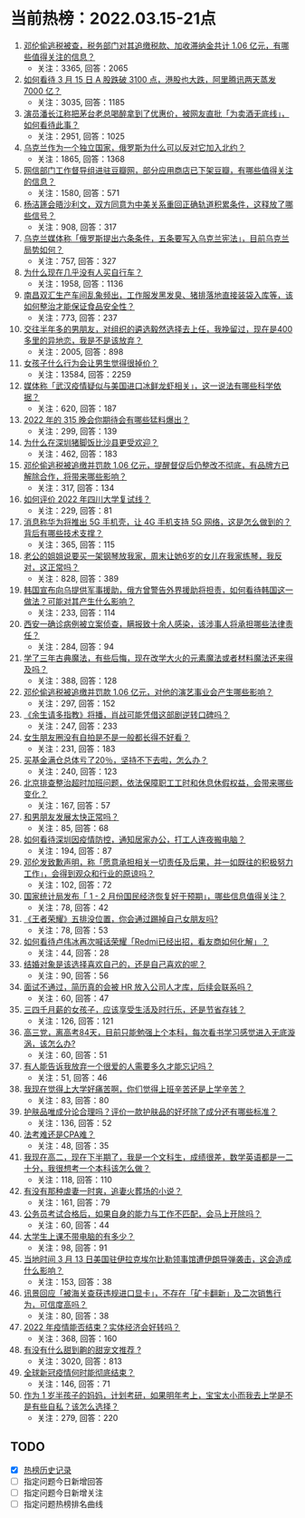 # 当前热榜：2022.03.15-21点
1. [邓伦偷逃税被查，税务部门对其追缴税款、加收滞纳金共计 1.06 亿元，有哪些值得关注的信息？](https://www.zhihu.com/question/522079482)
    * 关注：3365, 回答：2065
2. [如何看待 3 月 15 日 A 股跌破 3100 点，港股也大跌，阿里腾讯两天蒸发 7000 亿？](https://www.zhihu.com/question/522065616)
    * 关注：3035, 回答：1185
3. [演员潘长江称把茅台老总喝醉拿到了优惠价，被网友直批「为卖酒无底线」，如何看待此事？](https://www.zhihu.com/question/521931029)
    * 关注：2951, 回答：1025
4. [乌克兰作为一个独立国家，俄罗斯为什么可以反对它加入北约？](https://www.zhihu.com/question/518530620)
    * 关注：1865, 回答：1368
5. [网信部门工作督导组进驻豆瓣网，部分应用商店已下架豆瓣，有哪些值得关注的信息？](https://www.zhihu.com/question/522067323)
    * 关注：1580, 回答：571
6. [杨洁篪会晤沙利文，双方同意为中美关系重回正确轨道积累条件，这释放了哪些信号？](https://www.zhihu.com/question/522033924)
    * 关注：908, 回答：317
7. [乌克兰媒体称「俄罗斯提出六条条件，五条要写入乌克兰宪法」，目前乌克兰局势如何？](https://www.zhihu.com/question/521886190)
    * 关注：757, 回答：327
8. [为什么现在几乎没有人买自行车？](https://www.zhihu.com/question/392132198)
    * 关注：1958, 回答：1136
9. [南昌双汇生产车间乱象频出，工作服发黑发臭、猪排落地直接装袋入库等，该如何整治才能保证食品安全性？](https://www.zhihu.com/question/522006258)
    * 关注：773, 回答：237
10. [交往半年多的男朋友，对组织的遴选毅然选择去上任，我挽留过，现在是400多里的异地恋，我是不是该放弃？](https://www.zhihu.com/question/521631414)
    * 关注：2005, 回答：898
11. [女孩子什么行为会让男生觉得很掉价？](https://www.zhihu.com/question/413138711)
    * 关注：13584, 回答：2259
12. [媒体称「武汉疫情疑似与美国进口冰鲜龙虾相关」，这一说法有哪些科学依据？](https://www.zhihu.com/question/522046230)
    * 关注：620, 回答：187
13. [2022 年的 315 晚会你期待会有哪些猛料爆出？](https://www.zhihu.com/question/520408212)
    * 关注：299, 回答：139
14. [为什么在深圳猪脚饭比沙县更受欢迎？](https://www.zhihu.com/question/521268022)
    * 关注：462, 回答：183
15. [邓伦偷逃税被追缴并罚款 1.06 亿元，提醒督促后仍整改不彻底，有品牌方已解除合作，将带来哪些影响？](https://www.zhihu.com/question/522079749)
    * 关注：317, 回答：134
16. [如何评价 2022 年四川大学复试线？](https://www.zhihu.com/question/521896267)
    * 关注：229, 回答：81
17. [消息称华为将推出 5G 手机壳，让 4G 手机支持 5G 网络，这是怎么做到的？背后有哪些技术支撑？](https://www.zhihu.com/question/521696905)
    * 关注：365, 回答：115
18. [老公的姐姐说要买一架钢琴放我家，周末让她6岁的女儿在我家练琴，我反对，这正常吗？](https://www.zhihu.com/question/427408039)
    * 关注：828, 回答：389
19. [韩国宣布向乌提供军事援助，俄方曾警告外界援助将担责，如何看待韩国这一做法？可能对其产生什么影响？](https://www.zhihu.com/question/522029945)
    * 关注：233, 回答：114
20. [西安一确诊病例被立案侦查，瞒报致十余人感染，该涉事人将承担哪些法律责任？](https://www.zhihu.com/question/522004603)
    * 关注：284, 回答：94
21. [学了三年古典魔法，有些后悔，现在改学大火的元素魔法或者材料魔法还来得及吗？](https://www.zhihu.com/question/447770978)
    * 关注：388, 回答：128
22. [邓伦偷逃税被追缴并罚款 1.06 亿元，对他的演艺事业会产生哪些影响？](https://www.zhihu.com/question/522080720)
    * 关注：297, 回答：152
23. [《余生请多指教》将播，肖战可能凭借这部剧逆转口碑吗？](https://www.zhihu.com/question/521825593)
    * 关注：247, 回答：233
24. [女生朋友圈没有自拍是不是一般都长得不好看？](https://www.zhihu.com/question/344700243)
    * 关注：231, 回答：183
25. [买基金满仓总体亏了20％，坚持不下去啦，怎么办？](https://www.zhihu.com/question/513723494)
    * 关注：240, 回答：123
26. [北京排查整治超时加班问题，依法保障职工工时和休息休假权益，会带来哪些变化？](https://www.zhihu.com/question/522076070)
    * 关注：167, 回答：57
27. [和男朋友发展太快正常吗？](https://www.zhihu.com/question/521986178)
    * 关注：85, 回答：68
28. [如何看待深圳因疫情防控，通知居家办公，打工人连夜搬电脑？](https://www.zhihu.com/question/521863360)
    * 关注：194, 回答：87
29. [邓伦发致歉声明，称「愿意承担相关一切责任及后果，并一如既往的积极努力工作」，会得到观众和行业的原谅吗？](https://www.zhihu.com/question/522091433)
    * 关注：102, 回答：72
30. [国家统计局发布「 1 - 2 月份国民经济恢复好于预期」，哪些信息值得关注？](https://www.zhihu.com/question/522023580)
    * 关注：78, 回答：42
31. [《王者荣耀》五排没位置，你会通过踢掉自己女朋友吗?](https://www.zhihu.com/question/521827952)
    * 关注：78, 回答：53
32. [如何看待卢伟冰再次喊话荣耀「Redmi已经出招，看友商如何化解」？](https://www.zhihu.com/question/521935772)
    * 关注：44, 回答：28
33. [结婚对象是该选择喜欢自己的，还是自己喜欢的呢？](https://www.zhihu.com/question/522055210)
    * 关注：90, 回答：56
34. [面试不通过，简历真的会被 HR 放入公司人才库，后续会联系吗？](https://www.zhihu.com/question/518458579)
    * 关注：60, 回答：47
35. [三四千月薪的女孩子，应该享受生活及时行乐，还是节省存钱？](https://www.zhihu.com/question/521333335)
    * 关注：126, 回答：121
36. [高三党，离高考84天，目前只能勉强上个本科，每次看书学习感觉进入无底漩涡，该怎么办?](https://www.zhihu.com/question/522065896)
    * 关注：60, 回答：51
37. [有人能告诉我放弃一个很爱的人需要多久才能忘记吗？](https://www.zhihu.com/question/522066777)
    * 关注：51, 回答：46
38. [我现在觉得上大学好痛苦啊，你们觉得上班辛苦还是上学辛苦？](https://www.zhihu.com/question/521684561)
    * 关注：83, 回答：80
39. [护肤品唯成分论合理吗？评价一款护肤品的好坏除了成分还有哪些标准？](https://www.zhihu.com/question/518017100)
    * 关注：136, 回答：52
40. [法考难还是CPA难？](https://www.zhihu.com/question/492961244)
    * 关注：48, 回答：35
41. [我现在高二，现在下半期了，我是一个文科生，成绩很差，数学英语都是一二十分，我很想考一个本科该怎么做？](https://www.zhihu.com/question/521109741)
    * 关注：118, 回答：110
42. [有没有那种虐妻一时爽，追妻火葬场的小说？](https://www.zhihu.com/question/458474952)
    * 关注：161, 回答：79
43. [公务员考试合格后，如果自身的能力与工作不匹配，会马上开除吗？](https://www.zhihu.com/question/518543561)
    * 关注：60, 回答：44
44. [大学生上课不带电脑的有多少？](https://www.zhihu.com/question/520640298)
    * 关注：98, 回答：91
45. [当地时间 3 月 13 日美国驻伊拉克埃尔比勒领事馆遭伊朗导弹袭击，这会造成什么影响？](https://www.zhihu.com/question/521644154)
    * 关注：153, 回答：38
46. [讯景回应「被海关查获违规进口显卡」，不存在「矿卡翻新」及二次销售行为，可信度高吗？](https://www.zhihu.com/question/521999208)
    * 关注：80, 回答：38
47. [2022 年疫情能否结束？实体经济会好转吗？](https://www.zhihu.com/question/511334789)
    * 关注：368, 回答：160
48. [有没有什么甜到齁的甜宠文推荐   ?](https://www.zhihu.com/question/362988648)
    * 关注：3020, 回答：813
49. [全球新冠疫情何时能彻底结束？](https://www.zhihu.com/question/437619557)
    * 关注：146, 回答：71
50. [作为 1 岁半孩子的妈妈，计划考研，如果明年考上，宝宝太小而我去上学是不是有些自私？该怎么选择？](https://www.zhihu.com/question/520096815)
    * 关注：279, 回答：220
## TODO
* [x] [热榜历史记录](hot_history/AllHot.md)
* [ ] 指定问题今日新增回答
* [ ] 指定问题今日新增关注
* [ ] 指定问题热榜排名曲线
